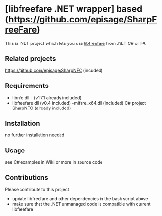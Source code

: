 [libfreefare .NET wrapper] based (https://github.com/episage/SharpFreeFare)
====================

This is .NET project which lets you use [libfreefare](https://github.com/nfc-tools/libfreefare) from .NET C# or F#.

Related projects
---------------------
https://github.com/episage/SharpNFC (incuded)

Requirements
---------------------

- libnfc dll - (v1.7.1 already included)
- libfreefare dll (v0.4 included)
-mifare_x64.dll (included)
 C# project [SharpNFC](https://github.com/episage/SharpNfc) (already included)

Installation
---------------------

no further installation needed 

Usage
---------------------

see C# examples in Wiki or more in source code

Contributions
---------------------

Please contribute to this project

- update libfreefare and other dependencies in the bash script above
- make sure that the .NET unmanaged code is compatible with current libfreefare
